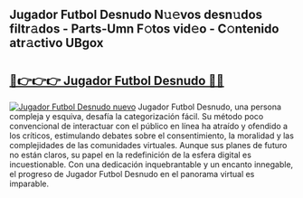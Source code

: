 ## Jugador Futbol Desnudo N𝚞𝚎vos desn𝚞dos filtr𝚊dos - Parts-Umn F𝚘tos vid𝚎o - C𝚘ntenido atr𝚊ctivo UBgox

# <h2><a href="http://mb6l88.tromn.icu/?c=Jugador+Futbol+Desnudo">🔗👉👉👉 Jugador Futbol Desnudo 🔗🔗</a></h2>

[![Jugador Futbol Desnudo nuevo](https://i.imgur.com/pEAQMta.gif)](http://mb6l88.tromn.icu/?c=Jugador+Futbol+Desnudo)
Jugador Futbol Desnudo, una persona compleja y esquiva, desafía la categorización fácil. Su método poco convencional de interactuar con el público en línea ha atraído y ofendido a los críticos, estimulando debates sobre el consentimiento, la moralidad y las complejidades de las comunidades virtuales. Aunque sus planes de futuro no están claros, su papel en la redefinición de la esfera digital es incuestionable. Con una dedicación inquebrantable y un encanto innegable, el progreso de Jugador Futbol Desnudo en el panorama virtual es imparable.

